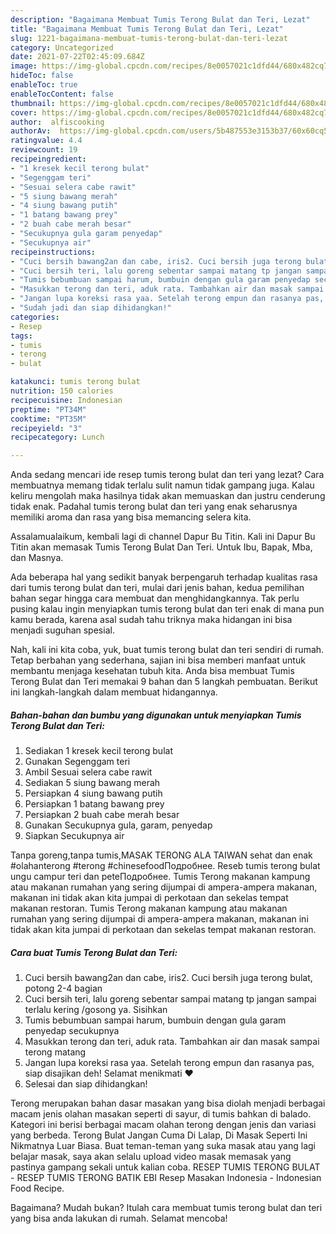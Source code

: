 ```yaml
---
description: "Bagaimana Membuat Tumis Terong Bulat dan Teri, Lezat"
title: "Bagaimana Membuat Tumis Terong Bulat dan Teri, Lezat"
slug: 1221-bagaimana-membuat-tumis-terong-bulat-dan-teri-lezat
category: Uncategorized
date: 2021-07-22T02:45:09.684Z
image: https://img-global.cpcdn.com/recipes/8e0057021c1dfd44/680x482cq70/tumis-terong-bulat-dan-teri-foto-resep-utama.jpg
hideToc: false
enableToc: true
enableTocContent: false
thumbnail: https://img-global.cpcdn.com/recipes/8e0057021c1dfd44/680x482cq70/tumis-terong-bulat-dan-teri-foto-resep-utama.jpg
cover: https://img-global.cpcdn.com/recipes/8e0057021c1dfd44/680x482cq70/tumis-terong-bulat-dan-teri-foto-resep-utama.jpg
author:  alfiscooking
authorAv:  https://img-global.cpcdn.com/users/5b487553e3153b37/60x60cq50/avatar.jpg
ratingvalue: 4.4
reviewcount: 19
recipeingredient:
- "1 kresek kecil terong bulat"
- "Segenggam teri"
- "Sesuai selera cabe rawit"
- "5 siung bawang merah"
- "4 siung bawang putih"
- "1 batang bawang prey"
- "2 buah cabe merah besar"
- "Secukupnya gula garam penyedap"
- "Secukupnya air"
recipeinstructions:
- "Cuci bersih bawang2an dan cabe, iris2. Cuci bersih juga terong bulat, potong 2-4 bagian"
- "Cuci bersih teri, lalu goreng sebentar sampai matang tp jangan sampai terlalu kering /gosong ya. Sisihkan"
- "Tumis bebumbuan sampai harum, bumbuin dengan gula garam penyedap secukupnya"
- "Masukkan terong dan teri, aduk rata. Tambahkan air dan masak sampai terong matang"
- "Jangan lupa koreksi rasa yaa. Setelah terong empun dan rasanya pas, siap disajikan deh! Selamat menikmati ❤"
- "Sudah jadi dan siap dihidangkan!"
categories:
- Resep
tags:
- tumis
- terong
- bulat

katakunci: tumis terong bulat 
nutrition: 150 calories
recipecuisine: Indonesian
preptime: "PT34M"
cooktime: "PT35M"
recipeyield: "3"
recipecategory: Lunch

---
```



Anda sedang mencari ide resep tumis terong bulat dan teri yang lezat? Cara membuatnya memang tidak terlalu sulit namun tidak gampang juga. Kalau keliru mengolah maka hasilnya tidak akan memuaskan dan justru cenderung tidak enak. Padahal tumis terong bulat dan teri yang enak seharusnya memiliki aroma dan rasa yang bisa memancing selera kita.


Assalamualaikum, kembali lagi di channel Dapur Bu Titin. Kali ini Dapur Bu Titin akan memasak Tumis Terong Bulat Dan Teri. Untuk Ibu, Bapak, Mba, dan Masnya.

Ada beberapa hal yang sedikit banyak berpengaruh terhadap kualitas rasa dari tumis terong bulat dan teri, mulai dari jenis bahan, kedua pemilihan bahan segar hingga cara membuat dan menghidangkannya. Tak perlu pusing kalau ingin menyiapkan tumis terong bulat dan teri enak di mana pun kamu berada, karena asal sudah tahu triknya maka hidangan ini bisa menjadi suguhan spesial.


Nah, kali ini kita coba, yuk, buat tumis terong bulat dan teri sendiri di rumah. Tetap berbahan yang sederhana, sajian ini bisa memberi manfaat untuk membantu menjaga kesehatan tubuh kita. Anda bisa membuat Tumis Terong Bulat dan Teri memakai 9 bahan dan 5 langkah pembuatan. Berikut ini langkah-langkah dalam membuat hidangannya.

<!--inarticleads1-->

##### Bahan-bahan dan bumbu yang digunakan untuk menyiapkan Tumis Terong Bulat dan Teri:

1. Sediakan 1 kresek kecil terong bulat
1. Gunakan Segenggam teri
1. Ambil Sesuai selera cabe rawit
1. Sediakan 5 siung bawang merah
1. Persiapkan 4 siung bawang putih
1. Persiapkan 1 batang bawang prey
1. Persiapkan 2 buah cabe merah besar
1. Gunakan Secukupnya gula, garam, penyedap
1. Siapkan Secukupnya air


Tanpa goreng,tanpa tumis,MASAK TERONG ALA TAIWAN sehat dan enak #olahanterong #terong #chinesefoodПодробнее. Reseb tumis terong bulat ungu campur teri dan peteПодробнее. Tumis Terong makanan kampung atau makanan rumahan yang sering dijumpai di ampera-ampera makanan, makanan ini tidak akan kita jumpai di perkotaan dan sekelas tempat makanan restoran. Tumis Terong makanan kampung atau makanan rumahan yang sering dijumpai di ampera-ampera makanan, makanan ini tidak akan kita jumpai di perkotaan dan sekelas tempat makanan restoran. 

<!--inarticleads2-->

##### Cara buat Tumis Terong Bulat dan Teri:

1. Cuci bersih bawang2an dan cabe, iris2. Cuci bersih juga terong bulat, potong 2-4 bagian
1. Cuci bersih teri, lalu goreng sebentar sampai matang tp jangan sampai terlalu kering /gosong ya. Sisihkan
1. Tumis bebumbuan sampai harum, bumbuin dengan gula garam penyedap secukupnya
1. Masukkan terong dan teri, aduk rata. Tambahkan air dan masak sampai terong matang
1. Jangan lupa koreksi rasa yaa. Setelah terong empun dan rasanya pas, siap disajikan deh! Selamat menikmati ❤
1. Selesai dan siap dihidangkan!

Terong merupakan bahan dasar masakan yang bisa diolah menjadi berbagai macam jenis olahan masakan seperti di sayur, di tumis bahkan di balado. Kategori ini berisi berbagai macam olahan terong dengan jenis dan variasi yang berbeda. Terong Bulat Jangan Cuma Di Lalap, Di Masak Seperti Ini Nikmatnya Luar Biasa. Buat teman-teman yang suka masak atau yang lagi belajar masak, saya akan selalu upload video masak memasak yang pastinya gampang sekali untuk kalian coba. RESEP TUMIS TERONG BULAT - RESEP TUMIS TERONG BATIK EBI Resep Masakan Indonesia - Indonesian Food Recipe. 

Bagaimana? Mudah bukan? Itulah cara membuat tumis terong bulat dan teri yang bisa anda lakukan di rumah. Selamat mencoba!
